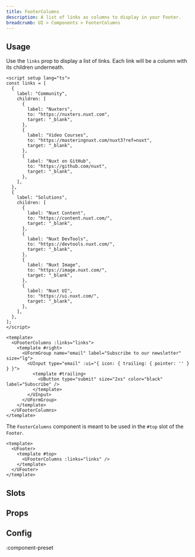 ```yaml
---
title: FooterColumns
description: A list of links as columns to display in your Footer.
breadcrumb: UI > Components > FooterColumns
---
```


## Usage

Use the `links` prop to display a list of links. Each link will be a column with its children underneath.

```vue [footer.vue]
<script setup lang="ts">
const links = [
  {
    label: "Community",
    children: [
      {
        label: "Nuxters",
        to: "https://nuxters.nuxt.com",
        target: "_blank",
      },
      {
        label: "Video Courses",
        to: "https://masteringnuxt.com/nuxt3?ref=nuxt",
        target: "_blank",
      },
      {
        label: "Nuxt on GitHub",
        to: "https://github.com/nuxt",
        target: "_blank",
      },
    ],
  },
  {
    label: "Solutions",
    children: [
      {
        label: "Nuxt Content",
        to: "https://content.nuxt.com/",
        target: "_blank",
      },
      {
        label: "Nuxt DevTools",
        to: "https://devtools.nuxt.com/",
        target: "_blank",
      },
      {
        label: "Nuxt Image",
        to: "https://image.nuxt.com/",
        target: "_blank",
      },
      {
        label: "Nuxt UI",
        to: "https://ui.nuxt.com/",
        target: "_blank",
      },
    ],
  },
];
</script>

<template>
  <UFooterColumns :links="links">
    <template #right>
      <UFormGroup name="email" label="Subscribe to our newsletter" size="lg">
        <UInput type="email" :ui="{ icon: { trailing: { pointer: '' } } }">
          <template #trailing>
            <UButton type="submit" size="2xs" color="black" label="Subscribe" />
          </template>
        </UInput>
      </UFormGroup>
    </template>
  </UFooterColumns>
</template>
```

The `FooterColumns` component is meant to be used in the `#top` slot of the `Footer`.

```vue [AppFooter.vue]
<template>
  <UFooter>
    <template #top>
      <UFooterColumns :links="links" />
    </template>
  </UFooter>
</template>
```

## Slots

<!-- component-slots -->

## Props

<!-- components-props -->

## Config

:component-preset
